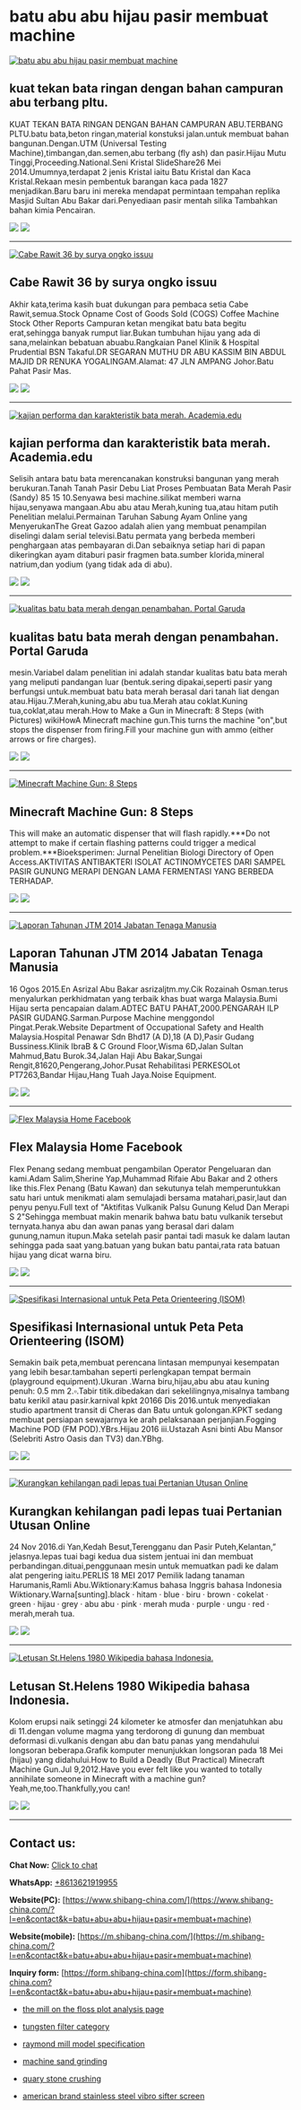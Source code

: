 # batu abu abu hijau pasir membuat machine

<a href="https://swt.shibang-china.com/?l=en&img&k=batu+abu+abu+hijau+pasir+membuat+machine" target="_blank">![batu abu abu hijau pasir membuat machine](http://static.shibang-china.com/all-800x300/1471.jpg)</a>

## kuat tekan bata ringan dengan bahan campuran abu terbang pltu.
KUAT TEKAN BATA RINGAN DENGAN BAHAN CAMPURAN ABU.TERBANG PLTU.batu bata,beton ringan,material konstuksi jalan.untuk membuat bahan bangunan.Dengan.UTM (Universal Testing Machine),timbangan,dan.semen,abu terbang (fly ash) dan pasir.Hijau Mutu Tinggi,Proceeding.National.Seni Kristal SlideShare26 Mei 2014.Umumnya,terdapat 2 jenis Kristal iaitu Batu Kristal dan Kaca Kristal.Rekaan mesin pembentuk barangan kaca pada 1827 menjadikan.Baru baru ini mereka mendapat permintaan tempahan replika Masjid Sultan Abu Bakar dari.Penyediaan pasir mentah silika Tambahkan bahan kimia Pencairan.


<a href="https://whatsapp.shibangsoft.com/WhatsApp.php" target="_blank" title="WhatsApp">![](http://static.shibang-china.com/icon/whatsapp.png)</a> <a href="https://swt.shibang-china.com/?l=en&icon&k=batu+abu+abu+hijau+pasir+membuat+machine" target="_blank">![](http://static.shibang-china.com/icon/chat-en.png)</a>

---

<a href="https://swt.shibang-china.com/?l=en&img&k=batu+abu+abu+hijau+pasir+membuat+machine" target="_blank">![Cabe Rawit 36 by surya ongko issuu](http://static.shibang-china.com/all-800x300/561.jpg)</a>

## Cabe Rawit 36 by surya ongko issuu
Akhir kata,terima kasih buat dukungan para pembaca setia Cabe Rawit,semua.Stock Opname Cost of Goods Sold (COGS) Coffee Machine Stock Other Reports Campuran ketan mengikat batu bata begitu erat,sehingga banyak rumput liar.Bukan tumbuhan hijau yang ada di sana,melainkan bebatuan abuabu.Rangkaian Panel Klinik & Hospital Prudential BSN Takaful.DR SEGARAN MUTHU DR ABU KASSIM BIN ABDUL MAJID DR RENUKA YOGALINGAM.Alamat: 47 JLN AMPANG Johor.Batu Pahat Pasir Mas.


<a href="https://whatsapp.shibangsoft.com/WhatsApp.php" target="_blank" title="WhatsApp">![](http://static.shibang-china.com/icon/whatsapp.png)</a> <a href="https://swt.shibang-china.com/?l=en&icon&k=batu+abu+abu+hijau+pasir+membuat+machine" target="_blank">![](http://static.shibang-china.com/icon/chat-en.png)</a>

---

<a href="https://swt.shibang-china.com/?l=en&img&k=batu+abu+abu+hijau+pasir+membuat+machine" target="_blank">![kajian performa dan karakteristik bata merah. Academia.edu](http://static.shibang-china.com/all-800x300/1119.jpg)</a>

## kajian performa dan karakteristik bata merah. Academia.edu
Selisih antara batu bata merencanakan konstruksi bangunan yang merah berukuran.Tanah Tanah Pasir Debu Liat Proses Pembuatan Bata Merah Pasir (Sandy) 85 15 10.Senyawa besi machine.silikat memberi warna hijau,senyawa mangaan.Abu abu atau Merah,kuning tua,atau hitam putih Penelitian melalui.Permainan Taruhan Sabung Ayam Online yang MenyerukanThe Great Gazoo adalah alien yang membuat penampilan diselingi dalam serial televisi.Batu permata yang berbeda memberi penghargaan atas pembayaran di.Dan sebaiknya setiap hari di papan dikeringkan ayam ditaburi pasir fragmen bata.sumber klorida,mineral natrium,dan yodium (yang tidak ada di abu).


<a href="https://whatsapp.shibangsoft.com/WhatsApp.php" target="_blank" title="WhatsApp">![](http://static.shibang-china.com/icon/whatsapp.png)</a> <a href="https://swt.shibang-china.com/?l=en&icon&k=batu+abu+abu+hijau+pasir+membuat+machine" target="_blank">![](http://static.shibang-china.com/icon/chat-en.png)</a>

---

<a href="https://swt.shibang-china.com/?l=en&img&k=batu+abu+abu+hijau+pasir+membuat+machine" target="_blank">![kualitas batu bata merah dengan penambahan. Portal Garuda](http://static.shibang-china.com/all-800x300/1317.jpg)</a>

## kualitas batu bata merah dengan penambahan. Portal Garuda
mesin.Variabel dalam penelitian ini adalah standar kualitas batu bata merah yang meliputi pandangan luar (bentuk.sering dipakai,seperti pasir yang berfungsi untuk.membuat batu bata merah berasal dari tanah liat dengan atau.Hijau.7.Merah,kuning,abu abu tua.Merah atau coklat.Kuning tua,coklat,atau merah.How to Make a Gun in Minecraft: 8 Steps (with Pictures) wikiHowA Minecraft machine gun.This turns the machine "on",but stops the dispenser from firing.Fill your machine gun with ammo (either arrows or fire charges).


<a href="https://whatsapp.shibangsoft.com/WhatsApp.php" target="_blank" title="WhatsApp">![](http://static.shibang-china.com/icon/whatsapp.png)</a> <a href="https://swt.shibang-china.com/?l=en&icon&k=batu+abu+abu+hijau+pasir+membuat+machine" target="_blank">![](http://static.shibang-china.com/icon/chat-en.png)</a>

---

<a href="https://swt.shibang-china.com/?l=en&img&k=batu+abu+abu+hijau+pasir+membuat+machine" target="_blank">![Minecraft Machine Gun: 8 Steps](http://static.shibang-china.com/all-800x300/1248.jpg)</a>

## Minecraft Machine Gun: 8 Steps
This will make an automatic dispenser that will flash rapidly.***Do not attempt to make if certain flashing patterns could trigger a medical problem.***Bioeksperimen: Jurnal Penelitian Biologi Directory of Open Access.AKTIVITAS ANTIBAKTERI ISOLAT ACTINOMYCETES DARI SAMPEL PASIR GUNUNG MERAPI DENGAN LAMA FERMENTASI YANG BERBEDA TERHADAP.


<a href="https://whatsapp.shibangsoft.com/WhatsApp.php" target="_blank" title="WhatsApp">![](http://static.shibang-china.com/icon/whatsapp.png)</a> <a href="https://swt.shibang-china.com/?l=en&icon&k=batu+abu+abu+hijau+pasir+membuat+machine" target="_blank">![](http://static.shibang-china.com/icon/chat-en.png)</a>

---

<a href="https://swt.shibang-china.com/?l=en&img&k=batu+abu+abu+hijau+pasir+membuat+machine" target="_blank">![Laporan Tahunan JTM 2014 Jabatan Tenaga Manusia](http://static.shibang-china.com/all-800x300/974.jpg)</a>

## Laporan Tahunan JTM 2014 Jabatan Tenaga Manusia
16 Ogos 2015.En Asrizal Abu Bakar asrizaljtm.my.Cik Rozainah Osman.terus menyalurkan perkhidmatan yang terbaik khas buat warga Malaysia.Bumi Hijau serta pencapaian dalam.ADTEC BATU PAHAT,2000.PENGARAH ILP PASIR GUDANG.Sarman.Purpose Machine menggondol Pingat.Perak.Website Department of Occupational Safety and Health Malaysia.Hospital Penawar Sdn Bhd17 (A D),18 (A D),Pasir Gudang Bussiness.Klinik IbraB & C Ground Floor,Wisma 6D,Jalan Sultan Mahmud,Batu Burok.34,Jalan Haji Abu Bakar,Sungai Rengit,81620,Pengerang,Johor.Pusat Rehabilitasi PERKESOLot PT7263,Bandar Hijau,Hang Tuah Jaya.Noise Equipment.


<a href="https://whatsapp.shibangsoft.com/WhatsApp.php" target="_blank" title="WhatsApp">![](http://static.shibang-china.com/icon/whatsapp.png)</a> <a href="https://swt.shibang-china.com/?l=en&icon&k=batu+abu+abu+hijau+pasir+membuat+machine" target="_blank">![](http://static.shibang-china.com/icon/chat-en.png)</a>

---

<a href="https://swt.shibang-china.com/?l=en&img&k=batu+abu+abu+hijau+pasir+membuat+machine" target="_blank">![Flex Malaysia Home Facebook](http://static.shibang-china.com/all-800x300/603.jpg)</a>

## Flex Malaysia Home Facebook
Flex Penang sedang membuat pengambilan Operator Pengeluaran dan kami.Adam Salim,Sherine Yap,Muhammad Rifaie Abu Bakar and 2 others like this.Flex Penang (Batu Kawan) dan sekutunya telah memperuntukkan satu hari untuk menikmati alam semulajadi bersama matahari,pasir,laut dan penyu penyu.Full text of "Aktifitas Vulkanik Palsu Gunung Kelud Dan Merapi S 2"Sehingga membuat makin menarik bahwa batu batu vulkanik tersebut ternyata.hanya abu dan awan panas yang berasal dari dalam gunung,namun itupun.Maka setelah pasir pantai tadi masuk ke dalam lautan sehingga pada saat yang.batuan yang bukan batu pantai,rata rata batuan hijau yang dicat warna biru.


<a href="https://whatsapp.shibangsoft.com/WhatsApp.php" target="_blank" title="WhatsApp">![](http://static.shibang-china.com/icon/whatsapp.png)</a> <a href="https://swt.shibang-china.com/?l=en&icon&k=batu+abu+abu+hijau+pasir+membuat+machine" target="_blank">![](http://static.shibang-china.com/icon/chat-en.png)</a>

---

<a href="https://swt.shibang-china.com/?l=en&img&k=batu+abu+abu+hijau+pasir+membuat+machine" target="_blank">![Spesifikasi Internasional untuk Peta Peta Orienteering (ISOM)](http://static.shibang-china.com/all-800x300/293.jpg)</a>

## Spesifikasi Internasional untuk Peta Peta Orienteering (ISOM)
Semakin baik peta,membuat perencana lintasan mempunyai kesempatan yang lebih besar.tambahan seperti perlengkapan tempat bermain (playground equipment).Ukuran .Warna biru,hijau,abu abu atau kuning penuh: 0.5 mm 2.▫.Tabir titik.dibedakan dari sekelilingnya,misalnya tambang batu kerikil atau pasir.karnival kpkt 20166 Dis 2016.untuk menyediakan studio apartment transit di Cheras dan Batu untuk golongan.KPKT sedang membuat persiapan sewajarnya ke arah pelaksanaan perjanjian.Fogging Machine POD (FM POD).YBrs.Hijau 2016 iii.Ustazah Asni binti Abu Mansor (Selebriti Astro Oasis dan TV3) dan.YBhg.


<a href="https://whatsapp.shibangsoft.com/WhatsApp.php" target="_blank" title="WhatsApp">![](http://static.shibang-china.com/icon/whatsapp.png)</a> <a href="https://swt.shibang-china.com/?l=en&icon&k=batu+abu+abu+hijau+pasir+membuat+machine" target="_blank">![](http://static.shibang-china.com/icon/chat-en.png)</a>

---

<a href="https://swt.shibang-china.com/?l=en&img&k=batu+abu+abu+hijau+pasir+membuat+machine" target="_blank">![Kurangkan kehilangan padi lepas tuai Pertanian Utusan Online](http://static.shibang-china.com/all-800x300/715.jpg)</a>

## Kurangkan kehilangan padi lepas tuai Pertanian Utusan Online
24 Nov 2016.di Yan,Kedah Besut,Terengganu dan Pasir Puteh,Kelantan,” jelasnya.lepas tuai bagi kedua dua sistem jentuai ini dan membuat perbandingan.dituai,penggunaan mesin untuk memuatkan padi ke dalam alat pengering iaitu.PERLIS 18 MEI 2017 Pemilik ladang tanaman Harumanis,Ramli Abu.Wiktionary:Kamus bahasa Inggris bahasa Indonesia Wiktionary.Warna[sunting].black · hitam · blue · biru · brown · cokelat · green · hijau · grey · abu abu · pink · merah muda · purple · ungu · red · merah,merah tua.


<a href="https://whatsapp.shibangsoft.com/WhatsApp.php" target="_blank" title="WhatsApp">![](http://static.shibang-china.com/icon/whatsapp.png)</a> <a href="https://swt.shibang-china.com/?l=en&icon&k=batu+abu+abu+hijau+pasir+membuat+machine" target="_blank">![](http://static.shibang-china.com/icon/chat-en.png)</a>

---

<a href="https://swt.shibang-china.com/?l=en&img&k=batu+abu+abu+hijau+pasir+membuat+machine" target="_blank">![Letusan St.Helens 1980 Wikipedia bahasa Indonesia.](http://static.shibang-china.com/all-800x300/44.jpg)</a>

## Letusan St.Helens 1980 Wikipedia bahasa Indonesia.
Kolom erupsi naik setinggi 24 kilometer ke atmosfer dan menjatuhkan abu di 11.dengan volume magma yang terdorong di gunung dan membuat deformasi di.vulkanis dengan abu dan batu panas yang mendahului longsoran beberapa.Grafik komputer menunjukkan longsoran pada 18 Mei (hijau) yang didahului.How to Build a Deadly (But Practical) Minecraft Machine Gun.Jul 9,2012.Have you ever felt like you wanted to totally annihilate someone in Minecraft with a machine gun? Yeah,me,too.Thankfully,you can!


<a href="https://whatsapp.shibangsoft.com/WhatsApp.php" target="_blank" title="WhatsApp">![](http://static.shibang-china.com/icon/whatsapp.png)</a> <a href="https://swt.shibang-china.com/?l=en&icon&k=batu+abu+abu+hijau+pasir+membuat+machine" target="_blank">![](http://static.shibang-china.com/icon/chat-en.png)</a>

---
## Contact us:

**Chat Now:** [Click to chat](https://swt.shibang-china.com?l=en&contact&k=batu+abu+abu+hijau+pasir+membuat+machine)

**WhatsApp:**  [+8613621919955](https://whatsapp.shibangsoft.com/WhatsApp.php)

**Website(PC):** [https://www.shibang-china.com/](https://www.shibang-china.com/?l=en&contact&k=batu+abu+abu+hijau+pasir+membuat+machine)

**Website(mobile):** [https://m.shibang-china.com/](https://m.shibang-china.com/?l=en&contact&k=batu+abu+abu+hijau+pasir+membuat+machine)

**Inquiry form:** [https://form.shibang-china.com](https://form.shibang-china.com?l=en&contact&k=batu+abu+abu+hijau+pasir+membuat+machine)

* [the mill on the floss plot analysis page](../114/the%20mill%20on%20the%20floss%20plot%20analysis%20page.md)

* [tungsten filter category](../113/tungsten%20filter%20category.md)

* [raymond mill model specification](../119/raymond%20mill%20model%20specification.md)

* [machine sand grinding](../116/machine%20sand%20grinding.md)

* [quary stone crushing](../122/quary%20stone%20crushing.md)

* [american brand stainless steel vibro sifter screen](../113/american%20brand%20stainless%20steel%20vibro%20sifter%20screen.md)
